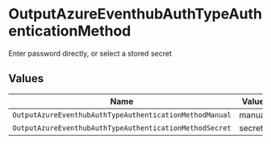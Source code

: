 # OutputAzureEventhubAuthTypeAuthenticationMethod

Enter password directly, or select a stored secret


## Values

| Name                                                    | Value                                                   |
| ------------------------------------------------------- | ------------------------------------------------------- |
| `OutputAzureEventhubAuthTypeAuthenticationMethodManual` | manual                                                  |
| `OutputAzureEventhubAuthTypeAuthenticationMethodSecret` | secret                                                  |